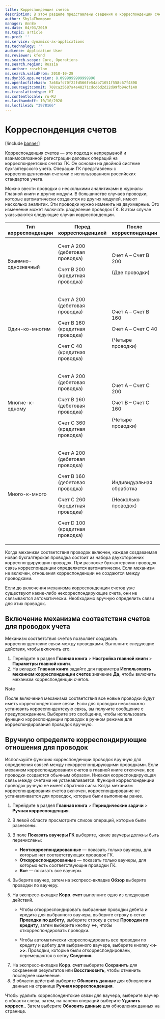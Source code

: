 ```yaml
---
title: Корреспонденция счетов
description: В этом разделе представлены сведения о корреспонденции счетов в России.
author: ShylaThompson
manager: AnnBe
ms.date: 04/03/2019
ms.topic: article
ms.prod: ''
ms.service: dynamics-ax-applications
ms.technology: ''
audience: Application User
ms.reviewer: kfend
ms.search.scope: Core, Operations
ms.search.region: Russia
ms.author: roschlom
ms.search.validFrom: 2018-10-28
ms.dyn365.ops.version: 8.0999999999999996
ms.openlocfilehash: 7a68afc70f22fd566fe54ab71051f558c67f4898
ms.sourcegitcommit: 708ca25687a4e48271cdcd6d2d22d99fb94cf140
ms.translationtype: HT
ms.contentlocale: ru-RU
ms.lasthandoff: 10/10/2020
ms.locfileid: "3978166"
---
```

# <a name="correspondence-of-accounts"></a>Корреспонденция счетов

[!include [banner](../includes/banner.md)]

Корреспонденция счетов — это подход к непрерывной и взаимосвязанной регистрации деловых операций на корреспондентских счетах ГК. Он основан на двойной системе бухгалтерского учета. Операции ГК представлены с корреспондентскими счетами с использованием российских стандартов учета.

Можно ввести проводки с несколькими аналитиками в журналы Главной книги и другие модули. В большинстве случаев проводки, которые автоматически создаются из других модулей, имеют несколько аналитик. Эти проводки нужно изменить на двухмерные. Это изменение может включать разделение проводок ГК. В этом случае указываются следующие случаи корреспонденции.

<table>
<thead>
<tr>
<th>Тип корреспонденции</th>
<th>Перед корреспонденцией</th>
<th>После корреспонденции</th>
</tr>
</thead>
<tbody>
<tr>
<td>Взаимно-однозначный</td>
<td>
<p>Счет А 200 (дебетовая проводка)</p>
<p>Счет В 200 (кредитная проводка)</p>
</td>
<td>
<p>Счет A – Счет B 200</p>
<p>(Две проводки)</p>
</td>
</tr>
<tr>
<td>Один-ко-многим</td>
<td>
<p>Счет А 200 (дебетовая проводка)</p>
<p>Счет В 160 (кредитная проводка)</p>
<p>Счет С 40 (кредитная проводка)</p>
</td>
<td>
<p>Счет A – Счет B 160</p>
<p>Счет A – Счет С 40</p>
<p>(Четыре проводки)</p>
</td>
</tr>
<tr>
<td>Многие-к-одному</td>
<td>
<p>Счет А 200 (дебетовая проводка)</p>
<p>Счет В 160 (дебетовая проводка)</p>
<p>Счет С 360 (кредитная проводка)</p>
</td>
<td>
<p>Счет A – Счет С 200</p>
<p>Счет В – Счет С 160</p>
<p>(Четыре проводки)</p>
</td>
</tr>
<tr>
<td>Много-к-много</td>
<td>
<p>Счет А 200 (дебетовая проводка)</p>
<p>Счет В 160 (дебетовая проводка)</p>
<p>Счет С 260 (кредитная проводка)</p>
<p>Счет D 100 (кредитная проводка)</p>
</td>
<td>
<p>Индивидуальная обработка</p>
<p>(Несколько проводок)</p>
</td>
</tr>
</tbody>
</table>

Когда механизм соответствия проводок включен, каждая создаваемая новая бухгалтерская проводка состоит из набора двухсторонних корреспондирующих проводок. При разноске бухгалтерских проводок связь корреспонденции определяется автоматически. Если механизм не включен, отношения корреспонденции не создаются между проводками.

Если до включения механизма корреспонденции счетов уже существуют какие-либо некорреспондирующие счета, они не связываются автоматически. Необходимо вручную определить связи для этих проводок.

## <a name="turn-on-the-account-correspondence-mechanism-for-accounting-transactions"></a>Включение механизма соответствия счетов для проводок учета 

Механизм соответствия счетов позволяет создавать корреспондентские связи между проводками. Выполните следующие действия, чтобы включить его.

1. Перейдите в раздел **Главная книга** \> **Настройка главной книги** \> **Параметры главной книги**.
2. На вкладке **Главная книга** задайте для параметра **Использовать механизм корреспонденции счетов** значение **Да**, чтобы включить механизм корреспонденции счетов.

> [!NOTE]
> После включения механизма соответствия все новые проводки будут иметь корреспондентские связи. Если для проводки невозможно установить корреспондентскую связь, вы получите сообщение с предупреждением. Выберите это сообщение, чтобы использовать функцию корреспонденции проводок в ручном режиме для корреспондирования проводок вручную.

## <a name="manually-define-correspondence-relations-for-transactions"></a>Вручную определите корреспондирующие отношения для проводок

Используйте функцию корреспонденции проводок вручную для определения связей между некорреспондирующими проводками. Если механизм корреспондирования счетов в главной книге отключен, все проводки создаются обычным образом. Никакая корреспондирующая связь между счетами не устанавливается. Функция корреспонденции проводок ручную не имеет обратной силы. Когда механизм корреспондирования счетов включен, корреспондирование не устанавливается для проводок, которые были выполнены ранее.

1. Перейдите в раздел **Главная книга** \> **Периодические задачи** \> **Ручная корреспонденция**.
2. В левой области просмотрите список операций, которые были разнесены.
3. В поле **Показать ваучеры ГК** выберите, какие ваучеры должны быть перечислены:

    - **Неоткорреспондированные** — показать только ваучеры, для которых нет соответствующих проводок ГК.
    - **Откорреспондированные** — показать только ваучеры, для которых есть соответствующие проводки ГК.
    - **Все** — показать все ваучеры.

4. Выберите ваучер, затем на экспресс-вкладке **Обзор** выберите проводки по ваучеру.
5. На экспресс-вкладке **Корр. счет** выполните одно из следующих действий.

    - Чтобы откорреспондировать выбранные проводки дебета и кредита для выбранного ваучера, выберите строку в сетке **Проводки по дебету**, выберите строку в сетке **Проводки по кредиту**, затем выберите кнопку **\<-\>**, чтобы откорреспондировать проводки.

    - Чтобы автоматически корреспондировать все проводки по кредиту и дебету для выбранного ваучера, выберите кнопку **\<\<-\>\>**.
    Проводки, которые были откорреспондированы, перемещаются в сетку **Сведения**.
    
 <!--add here screenshot Correspondence-Offset from WI-->

7. На экспресс-вкладке **Корр. счет** выберите **Сохранить** для сохранения результатов или **Восстановить**, чтобы отменить последнее изменение.
8. В области действий выберите **Обновить данные** для обновления данных на странице **Ручная корреспонденция**.

Чтобы удалить корреспондентские связи для ваучера, выберите ваучер в области слева, затем, на панели операций выберите **Удалить корресп.**. Затем выберите **Обновить данные** для обновления данных на странице.
